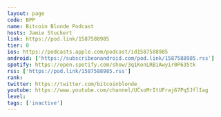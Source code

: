 ```yaml
---
layout: page
code: BPP
name: Bitcoin Blonde Podcast
hosts: Jamie Stuckert
link: https://pod.link/1587588985
tier: 0
ios: https://podcasts.apple.com/podcast/id1587588985
android: ['https://subscribeonandroid.com/pod.link/1587588985.rss']
spotify: https://open.spotify.com/show/3q1KonLRBiAwyir0P635tk
rss: ['https://pod.link/1587588985.rss']
rank: 
twitter: https://twitter.com/bitcoinblonde_
youtube: https://www.youtube.com/channel/UCsoMrItUFraj67Pq5JflIag
level: 
tags: ['inactive']
---
```

